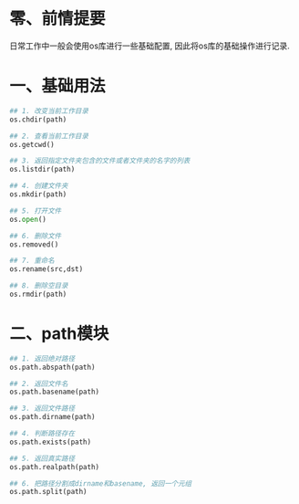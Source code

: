 # 零、前情提要
日常工作中一般会使用os库进行一些基础配置, 因此将os库的基础操作进行记录.

# 一、基础用法
```python
## 1. 改变当前工作目录
os.chdir(path)

## 2. 查看当前工作目录
os.getcwd()

## 3. 返回指定文件夹包含的文件或者文件夹的名字的列表
os.listdir(path)

## 4. 创建文件夹
os.mkdir(path)

## 5. 打开文件
os.open()

## 6. 删除文件
os.removed()

## 7. 重命名
os.rename(src,dst)

## 8. 删除空目录
os.rmdir(path)
```

# 二、path模块
```python
## 1. 返回绝对路径
os.path.abspath(path)

## 2. 返回文件名
os.path.basename(path)

## 3. 返回文件路径
os.path.dirname(path)

## 4. 判断路径存在
os.path.exists(path)

## 5. 返回真实路径
os.path.realpath(path)

## 6. 把路径分割成dirname和basename, 返回一个元组
os.path.split(path)
```
